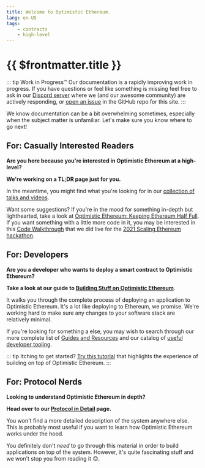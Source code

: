 ```yaml
---
title: Welcome to Optimistic Ethereum.
lang: en-US
tags:
    - contracts
    - high-level
---
```


# {{ $frontmatter.title }}

::: tip Work in Progress™
Our documentation is a rapidly improving work in progress. If you have questions or feel like something is missing feel free to ask in our [Discord server](https://discord.optimism.io) where we (and our awesome community) are actively responding, or [open an issue](https://github.com/ethereum-optimism/community-hub/issues) in the GitHub repo for this site.
:::


We know documentation can be a bit overwhelming sometimes, especially when the subject matter is unfamiliar.
Let's make sure you know where to go next!

## For: Casually Interested Readers
**Are you here because you're interested in Optimistic Ethereum at a high-level?**

**We're working on a TL;DR page just for you.**

In the meantime, you might find what you're looking for in our [collection of talks and videos](/docs/resources/talks.md).

Want some suggestions?
If you're in the mood for something in-depth but lighthearted, take a look at [Optimistic Ethereum: Keeping Ethereum Half Full](https://www.youtube.com/watch?v=eYeOW4ePgZE).
If you want something with a little more code in it, you may be interested in this [Code Walkthrough](https://www.youtube.com/watch?v=AHYSZ51ATWQ) that we did live for the [2021 Scaling Ethereum hackathon](https://scaling.ethglobal.co/).

<!--
**We'd recommend starting with the [Optimistic Ethereum TL;DR](/tldr/)**.

It's got a great explanation of the protocol at a high-level.
No deep Ethereum experience necessary.

If you don't find that page to be sufficiently deep, you can always check out our page explaining the Optimistic Ethereum [protocol in detail](/docs/protocol/protocol.md).

::: tip Don't have the time for docs?
Check out this [collection of talks and videos](/docs/resources/talks.md) to help you understand Optimistic Ethereum.
We'll even throw in the fun audio and visuals for free.
It's like the world's best portable source of esoteric blockchain knowledge!
:::

-->

## For: Developers
**Are you a developer who wants to deploy a smart contract to Optimistic Ethereum?**

**Take a look at our guide to [Building Stuff on Optimistic Ethereum](/docs/developers/integration.md)**.

It walks you through the complete process of deploying an application to Optimistic Ethereum.
It's a lot like deploying to Ethereum, we promise.
We're working hard to make sure any changes to your software stack are relatively minimal.

If you're looking for something a else, you may wish to search through our more complete list of [Guides and Resources](/docs/resources/tutorials.md) and our catalog of [useful developer tooling](/docs/resources/tooling.md).

::: tip Itching to get started?
[Try this tutorial](https://github.com/ethereum-optimism/optimism-tutorial/blob/main/README.md) that highlights the experience of building on top of Optimistic Ethereum.
:::

## For: Protocol Nerds
**Looking to understand Optimistic Ethereum in depth?**

**Head over to our [Protocol in Detail](/docs/protocol/protocol.md) page.**

You won't find a more detailed description of the system anywhere else.
This is probably most useful if you want to learn how Optimistic Ethereum works under the hood.

You definitely don't *need* to go through this material in order to build applications on top of the system.
However, it's quite fascinating stuff and we won't stop you from reading it 😊.
